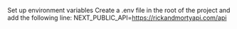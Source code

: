 Set up environment variables
Create a .env file in the root of the project and add the following line:
NEXT_PUBLIC_API=https://rickandmortyapi.com/api
